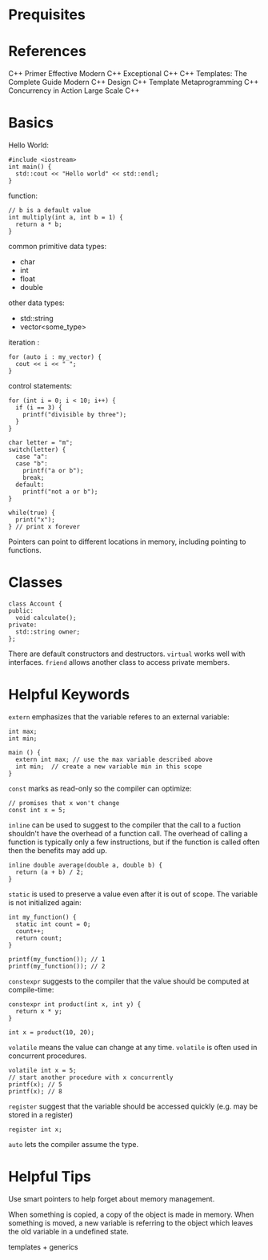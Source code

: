 # Prequisites

# References
C++ Primer
Effective Modern C++
Exceptional C++
C++ Templates: The Complete Guide
Modern C++ Design
C++ Template Metaprogramming
C++ Concurrency in Action
Large Scale C++


# Basics
Hello World:
```
#include <iostream>
int main() {
  std::cout << "Hello world" << std::endl;
}
```

function:
```
// b is a default value
int multiply(int a, int b = 1) {
  return a * b;
}
```

common primitive data types:
* char
* int 
* float
* double

other data types:
* std::string
* vector<some_type>

iteration :
```
for (auto i : my_vector) {
  cout << i << " ";
}
```

control statements:
```
for (int i = 0; i < 10; i++) {
  if (i == 3) {
    printf("divisible by three");
  }
}
```

```
char letter = "m";
switch(letter) {
  case "a":
  case "b":
    printf("a or b");
    break;
  default:
    printf("not a or b");
}
```

```
while(true) {
  print("x");
} // print x forever
```

Pointers can point to different locations in memory, including pointing to functions.

# Classes

```
class Account {
public:
  void calculate();
private:
  std::string owner;
};
```

There are default constructors and destructors.  `virtual` works well with interfaces.  `friend` allows another class to access private members.

# Helpful Keywords

`extern` emphasizes that the variable referes to an external variable:
```
int max;
int min;

main () {
  extern int max; // use the max variable described above
  int min;  // create a new variable min in this scope
}
```

`const` marks as read-only so the compiler can optimize:
```
// promises that x won't change
const int x = 5;
```

`inline` can be used to suggest to the compiler that the call to a fuction shouldn't have the overhead of a function call.  The overhead of calling a function is typically only a few instructions, but if the function is called often then the benefits may add up.
```
inline double average(double a, double b) {
  return (a + b) / 2;
}
```

`static` is used to preserve a value even after it is out of scope.  The variable is not initialized again:
```
int my_function() {
  static int count = 0;
  count++;
  return count;
}

printf(my_function()); // 1
printf(my_function()); // 2
```

`constexpr` suggests to the compiler that the value should be computed at compile-time:
```
constexpr int product(int x, int y) {
  return x * y;
}

int x = product(10, 20);
```
`volatile` means the value can change at any time.  `volatile` is often used in concurrent procedures.
```
volatile int x = 5;
// start another procedure with x concurrently
printf(x); // 5
printf(x); // 8
```

`register` suggest that the variable should be accessed quickly (e.g. may be stored in a register)
```
register int x;
```

`auto` lets the compiler assume the type.

# Helpful Tips

Use smart pointers to help forget about memory management.

When something is copied, a copy of the object is made in memory.  When something is moved, a new variable is referring to the object which leaves the old variable in a undefined state.

templates + generics

